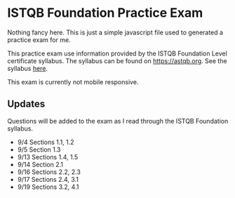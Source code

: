 # ISTQB Foundation Practice Exam

Nothing fancy here. This is just a simple javascript file used to generated a practice exam for me.

This practice exam use information provided by the ISTQB Foundation Level certificate syllabus. The syllabus can be found on https://astqb.org. See the syllabus <a href="https://astqb.org/assets/documents/CTFL-2018-Syllabus.pdf">here</a>.

This exam is currently not mobile responsive.

## Updates
Questions will be added to the exam as I read through the ISTQB Foundation syllabus.
- 9/4 Sections 1.1, 1.2
- 9/5 Section 1.3
- 9/13 Sections 1.4, 1.5
- 9/14 Section 2.1
- 9/16 Sections 2.2, 2.3
- 9/17 Sections 2.4, 3.1
- 9/19 Sections 3.2, 4.1
